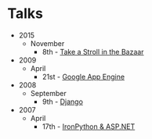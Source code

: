 # Talks

* 2015
  * November
    * 8th - [Take a Stroll in the Bazaar](2015/11/08/take-a-stroll-in-the-bazaar/)
* 2009
  * April
    * 21st - [Google App Engine](2009/04/21/google-app-engine)
* 2008
  * September
    * 9th - [Django](2008/09/09/django)
* 2007
  * April
    * 17th - [IronPython & ASP.NET](2007/04/17/ironpython-aspnet/)
